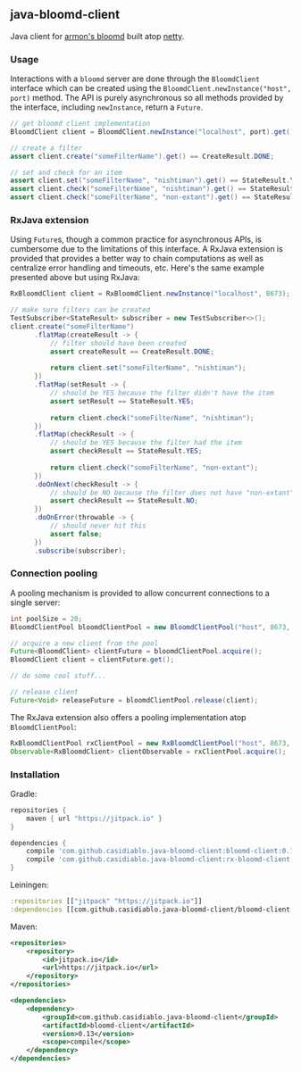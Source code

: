 ## java-bloomd-client

Java client for [armon's bloomd](https://github.com/armon/bloomd) built atop [netty](https://github.com/netty/netty).

### Usage

Interactions with a `bloomd` server are done through the `BloomdClient` interface which
can be created using the `BloomdClient.newInstance("host", port)` method. The API is
purely asynchronous so all methods provided by the interface, including `newInstance`,
return a `Future`.

```java
// get bloomd client implementation
BloomdClient client = BloomdClient.newInstance("localhost", port).get();

// create a filter
assert client.create("someFilterName").get() == CreateResult.DONE;

// set and check for an item
assert client.set("someFilterName", "nishtiman").get() == StateResult.YES;
assert client.check("someFilterName", "nishtiman").get() == StateResult.YES;
assert client.check("someFilterName", "non-extant").get() == StateResult.NO;
```

### RxJava extension

Using `Future`s, though a common practice for asynchronous APIs, is cumbersome due to the limitations of this interface. A RxJava extension is provided that provides a better way to chain computations as well as centralize error handling and timeouts, etc. Here's the same example presented above but using RxJava:

```java
RxBloomdClient client = RxBloomdClient.newInstance("localhost", 8673);

// make sure filters can be created
TestSubscriber<StateResult> subscriber = new TestSubscriber<>();
client.create("someFilterName")
      .flatMap(createResult -> {
          // filter should have been created
          assert createResult == CreateResult.DONE; 
     
          return client.set("someFilterName", "nishtiman");
      })
      .flatMap(setResult -> {
          // should be YES because the filter didn't have the item
          assert setResult == StateResult.YES;
      
          return client.check("someFilterName", "nishtiman");
      })
      .flatMap(checkResult -> {
          // should be YES because the filter had the item
          assert checkResult == StateResult.YES;
      
          return client.check("someFilterName", "non-extant");
      })
      .doOnNext(checkResult -> {
          // should be NO because the filter does not have "non-extant"
          assert checkResult == StateResult.NO;
      })
      .doOnError(throwable -> {
          // should never hit this
          assert false;
      })
      .subscribe(subscriber);
```

### Connection pooling

A pooling mechanism is provided to allow concurrent connections to a single server:

```java
int poolSize = 20;
BloomdClientPool bloomdClientPool = new BloomdClientPool("host", 8673, poolSize);

// acquire a new client from the pool
Future<BloomdClient> clientFuture = bloomdClientPool.acquire();
BloomdClient client = clientFuture.get();

// do some cool stuff...

// release client
Future<Void> releaseFuture = bloomdClientPool.release(client);
```

The RxJava extension also offers a pooling implementation atop `BloomdClientPool`:

```java
RxBloomdClientPool rxClientPool = new RxBloomdClientPool("host", 8673, 5);
Observable<RxBloomdClient> clientObservable = rxClientPool.acquire();
```

### Installation

Gradle:

```groovy
repositories {
    maven { url "https://jitpack.io" }
}

dependencies {
    compile 'com.github.casidiablo.java-bloomd-client:bloomd-client:0.13'
    compile 'com.github.casidiablo.java-bloomd-client:rx-bloomd-client:0.13'
}
```

Leiningen:

```clojure
:repositories [["jitpack" "https://jitpack.io"]]
:dependencies [[com.github.casidiablo.java-bloomd-client/bloomd-client "0.13"]]
```

Maven:

```xml
<repositories>
    <repository>
	    <id>jitpack.io</id>
		<url>https://jitpack.io</url>
    </repository>
</repositories>

<dependencies>
    <dependency>
        <groupId>com.github.casidiablo.java-bloomd-client</groupId>
        <artifactId>bloomd-client</artifactId>
        <version>0.13</version>
        <scope>compile</scope>
    </dependency>
</dependencies>
```